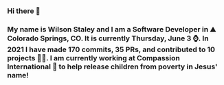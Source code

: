 ### Hi there 👋

### My name is Wilson Staley and I am a Software Developer in ⛰ Colorado Springs, CO.  It is currently Thursday, June 3 ⌚. In 2021 I have made 170 commits, 35 PRs, and contributed to 10 projects 👨‍💻. I am currently working at Compassion International 🏢 to help release children from poverty in Jesus' name!